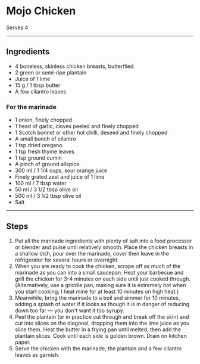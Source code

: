 # Mojo Chicken

Serves 4

---

## Ingredients

* 4 boneless, skinless chicken breasts, butterflied
* 2 green or semi-ripe plantain
* Juice of 1 lime
* 15 g / 1 tbsp butter
* A few cilantro leaves

### For the marinade
* 1 onion, finely chopped
* 1 head of garlic, cloves peeled and finely chopped
* 1 Scotch bonnet or other hot chilli, deseed and finely chopped
* A small bunch of cilantro
* 1 tsp dried oregano
* 1 tsp fresh thyme leaves
* 1 tsp ground cumin
* A pinch of ground allspice
* 300 ml / 1 1/4 cups, sour orange juice
* Finely grated zest and juice of 1 lime
* 100 ml / 7 tbsp water
* 50 ml / 3 1/2 tbsp olive oil
* 500 ml / 3 1/2 tbsp olive oil
* Salt

---

## Steps

1.  Put all the marinade ingredients with plenty of salt into a food processor or blender and pulse until relatively smooth. Place the chicken breasts in a shallow dish, pour over the marinade, cover then leave in the refrigerator for several hours or overnight.
2.  When you are ready to cook the chicken, scrape off as much of the marinade as you can into a small saucepan. Heat your barbecue and grill the chicken for 3-4 minutes on each side until just cooked through. (Alternatively, use a griddle pan, making sure it is extremely hot when you start cooking; I heat mine for at least 10 minutes on high heat.)
3.  Meanwhile, bring the marinade to a boil and simmer for 10 minutes, adding a splash of water if it looks as though it is in danger of reducing down too far — you don't want it too syrupy.
4.  Peel the plantain (or in practice cut through and break off the skin) and cut into slices on the diagonal, dropping them into the lime juice as you slice them. Heat the butter in a frying pan until melted, then add the plantain slices. Cook until each side is golden brown. Drain on kitchen paper.
5.  Serve the chicken with the marinade, the plantain and a few cilantro leaves as garnish.